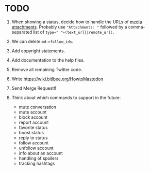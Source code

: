 # TODO

1. When showing a status, decide how to handle the URLs
   of
   [media attachments](https://github.com/tootsuite/documentation/blob/master/Using-the-API/API.md#attachment).
   Probably use `"Attachments: "` followed by a comma-separated list
   of `type+" "+(text_url||remote_url)`.

1. We can delete `md->follow_ids`.

1. Add copyright statements.

1. Add documentation to the help files.

1. Remove all remaining Twitter code.

1. Write https://wiki.bitlbee.org/HowtoMastodon

1. Send Merge Request!!

1. Think about which commands to support in the future:

	- mute conversation
	- mute account
	- block account
	- report account
	- favorite status
	- boost status
	- reply to status
	- follow account
	- unfollow account
	- info about an account
	- handling of spoilers
	- tracking hashtags

	
